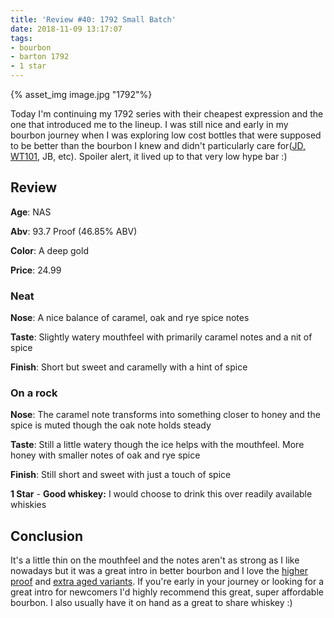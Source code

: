 ```yaml
---
title: 'Review #40: 1792 Small Batch'
date: 2018-11-09 13:17:07
tags:
- bourbon
- barton 1792
- 1 star
---
```


{% asset_img image.jpg "1792"%}

Today I'm continuing my 1792 series with their cheapest expression and the one that introduced me to the lineup. I was still nice and early in my bourbon journey when I was exploring low cost bottles that were supposed to be better than the bourbon I knew and didn't particularly care for([JD, WT101](https://atxbourbon.com/2018/09/01/Reviews-8-9-Wild-Turkey-101-and-Jack-Daniel-s-7-on-a-plane/), JB, etc). Spoiler alert, it lived up to that very low hype bar :)

## Review
**Age**: NAS

**Abv**: 93.7 Proof (46.85% ABV)

**Color**: A deep gold

**Price**: 24.99

### Neat
**Nose**: A nice balance of caramel, oak and rye spice notes

**Taste**: Slightly watery mouthfeel with primarily caramel notes and a nit of spice

**Finish**: Short but sweet and caramelly with a hint of spice

### On a rock
**Nose**: The caramel note transforms into something closer to honey and the spice is muted though the oak note holds steady

**Taste**: Still a little watery though the ice helps with the mouthfeel. More honey with smaller notes of oak and rye spice

**Finish**: Still short and sweet with just a touch of spice

**1 Star** - **Good whiskey:** I would choose to drink this over readily available whiskies

## Conclusion
It's a little thin on the mouthfeel and the notes aren't as strong as I like nowadays but it was a great intro in better bourbon and I love the [higher proof](https://atxbourbon.com/2018/09/24/Review-19-1792-Full-Proof/) and [extra aged variants](https://atxbourbon.com/2018/10/30/Review-35-1792-225th-Anniversary/). If you're early in your journey or looking for a great intro for newcomers I'd highly recommend this great, super affordable bourbon. I also usually have it on hand as a great to share whiskey :)